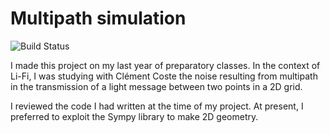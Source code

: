 # Multipath simulation

![Build Status](https://img.shields.io/circleci/build/github/Samsoum41/multipath_2d_simulation)

I made this project on my last year of preparatory classes. In the context of Li-Fi, I was studying with Clément Coste the noise resulting from multipath in the transmission of a light message between two points in a 2D grid. 

I reviewed the code I had written at the time of my project. At present, I preferred to exploit the Sympy library to make 2D geometry.